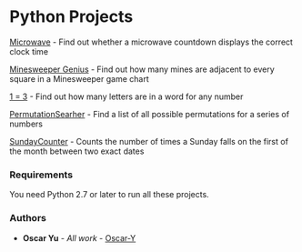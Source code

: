 # Python Projects

[Microwave](https://github.com/Oscar-Y/fun/blob/master/microwave.py) - Find out whether a microwave countdown displays the correct clock time

[Minesweeper Genius](https://github.com/Oscar-Y/fun/blob/master/minesweeper.py) - Find out how many mines are adjacent to every square in a Minesweeper game chart

[1 = 3](https://github.com/Oscar-Y/fun/blob/master/number2letters.py) - Find out how many letters are in a word for any number

[PermutationSearher](https://github.com/Oscar-Y/fun/blob/master/permutationsearch.py) - Find a list of all possible permutations for a series of numbers

[SundayCounter](https://github.com/Oscar-Y/fun/blob/master/number2letters.py) - Counts the number of times a Sunday falls on the first of the month between two exact dates

### Requirements
You need Python 2.7 or later to run all these projects.

### Authors
* **Oscar Yu** - *All work* - [Oscar-Y](https://github.com/Oscar-Y)
